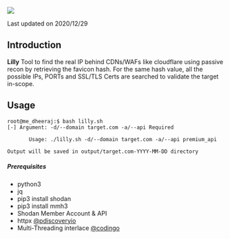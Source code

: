 <a href="https://www.buymeacoffee.com/medheeraj"><img src="https://img.buymeacoffee.com/button-api/?text=Buy me a beer&emoji=🍺&slug=medheeraj&button_colour=FFDD00&font_colour=000000&font_family=Cookie&outline_colour=000000&coffee_colour=ffffff"></a>

Last updated on 2020/12/29

## Introduction

**Lilly**
Tool to find the real IP behind CDNs/WAFs like cloudflare using passive recon by retrieving the favicon hash. For the same hash value, all the possible IPs, PORTs and SSL/TLS Certs are searched to validate the target in-scope.

## Usage
```
root@me_dheeraj:$ bash lilly.sh
[-] Argument: -d/--domain target.com -a/--api Required

       Usage: ./lilly.sh -d/--domain target.com -a/--api premium_api

Output will be saved in output/target.com-YYYY-MM-DD directory
```
##### Prerequisites
- python3 
- jq
- pip3 install shodan
- pip3 install mmh3
- Shodan Member Account & API
- httpx [@pdiscoveryio](https://github.com/projectdiscovery/httpx)
- Multi-Threading interlace [@codingo](https://github.com/codingo/Interlace)
